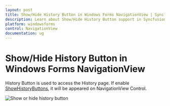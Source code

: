 ```yaml
---
layout: post
title: Show/Hide History Button in Windows Forms NavigationView | Syncfusion®
description: Learn about Show/Hide History Button support in Syncfusion® Windows Forms NavigationView control and more details.
platform: windowsforms
control: NavigationView 
documentation: ug
---
```


# Show/Hide History Button in Windows Forms NavigationView

History Button is used to access the History page. If enable [ShowHistoryButtons](https://help.syncfusion.com/cr/windowsforms/Syncfusion.Windows.Forms.Tools.NavigationView.html#Syncfusion_Windows_Forms_Tools_NavigationView_ShowHistoryButtons), it will be appeared on NavigationView Control.

![Show or hide history button](Getting-Started_images/NavigationView6.png)
